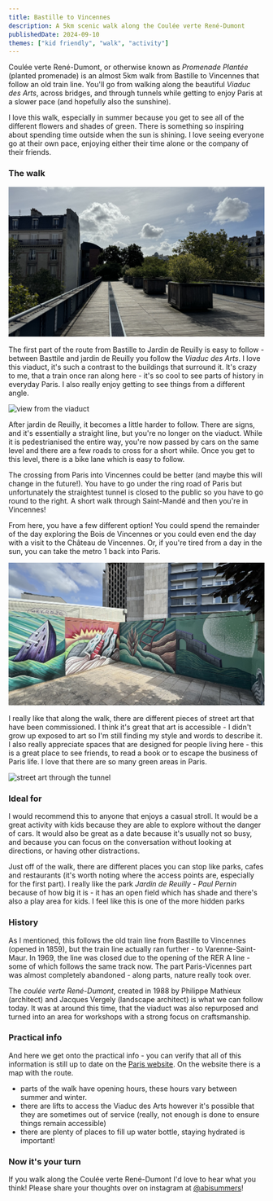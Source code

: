 ```yaml
---
title: Bastille to Vincennes
description: A 5km scenic walk along the Coulée verte René-Dumont
publishedDate: 2024-09-10
themes: ["kid friendly", "walk", "activity"]
---
```


Coulée verte René-Dumont, or otherwise known as _Promenade Plantée_ (planted promenade) is an almost 5km walk from Bastille to Vincennes that follow an old train line. You'll go from walking along the beautiful _Viaduc des Arts_, across bridges, and through tunnels while getting to enjoy Paris at a slower pace (and hopefully also the sunshine).

I love this walk, especially in summer because you get to see all of the different flowers and shades of green. There is something so inspiring about spending time outside when the sun is shining. I love seeing everyone go at their own pace, enjoying either their time alone or the company of their friends.

### The walk

![view of the walk over the viaduct](./images/bastille-vincennes-viaduct.jpeg)

The first part of the route from Bastille to Jardin de Reuilly is easy to follow - between Basttile and jardin de Reuilly you follow the _Viaduc des Arts_. I love this viaduct, it's such a contrast to the buildings that surround it. It's crazy to me, that a train once ran along here - it's so cool to see parts of history in everyday Paris. I also really enjoy getting to see things from a different angle.

![view from the viaduct](./images/bastille-vincennes-street-view.jpeg)

After jardin de Reuilly, it becomes a little harder to follow. There are signs, and it's essentially a straight line, but you're no longer on the viaduct. While it is pedestrianised the entire way, you're now passed by cars on the same level and there are a few roads to cross for a short while. Once you get to this level, there is a bike lane which is easy to follow.

The crossing from Paris into Vincennes could be better (and maybe this will change in the future!). You have to go under the ring road of Paris but unfortunately the straightest tunnel is closed to the public so you have to go round to the right. A short walk through Saint-Mandé and then you're in Vincennes!

From here, you have a few different option! You could spend the remainder of the day exploring the Bois de Vincennes or you could even end the day with a visit to the Château de Vincennes. Or, if you're tired from a day in the sun, you can take the metro 1 back into Paris.

![street art from the Bastille entrance](./images/bastille-vincennes-street-art.jpeg)

I really like that along the walk, there are different pieces of street art that have been commissioned. I think it's great that art is accessible - I didn't grow up exposed to art so I'm still finding my style and words to describe it. I also really appreciate spaces that are designed for people living here - this is a great place to see friends, to read a book or to escape the business of Paris life. I love that there are so many green areas in Paris.

![street art through the tunnel](./images/bastille-vincennes-street-art-tiger.jpeg)

### Ideal for

I would recommend this to anyone that enjoys a casual stroll. It would be a great activity with kids because they are able to explore without the danger of cars. It would also be great as a date because it's usually not so busy, and because you can focus on the conversation without looking at directions, or having other distractions.

Just off of the walk, there are different places you can stop like parks, cafes and restaurants (it's worth noting where the access points are, especially for the first part). I really like the park _Jardin de Reuilly - Paul Pernin_ because of how big it is - it has an open field which has shade and there's also a play area for kids. I feel like this is one of the more hidden parks

### History

As I mentioned, this follows the old train line from Bastille to Vincennes (opened in 1859), but the train line actually ran further - to Varenne-Saint-Maur. In 1969, the line was closed due to the opening of the RER A line - some of which follows the same track now. The part Paris-Vicennes part was almost completely abandoned - along parts, nature really took over.

The _coulée verte René-Dumont_, created in 1988 by Philippe Mathieux (architect) and Jacques Vergely (landscape architect) is what we can follow today. It was at around this time, that the viaduct was also repurposed and turned into an area for workshops with a strong focus on craftsmanship.

### Practical info

And here we get onto the practical info - you can verify that all of this information is still up to date on the [Paris website](https://www.paris.fr/pages/de-bastille-a-vincennes-par-la-coulee-verte-4932). On the website there is a map with the route.

- parts of the walk have opening hours, these hours vary between summer and winter.
- there are lifts to access the Viaduc des Arts however it's possible that they are sometimes out of service (really, not enough is done to ensure things remain accessible)
- there are plenty of places to fill up water bottle, staying hydrated is important!

### Now it's your turn

If you walk along the Coulée verte René-Dumont I'd love to hear what you think! Please share your thoughts over on instagram at [@abisummers](https://www.instagram.com/abisummers/)!
